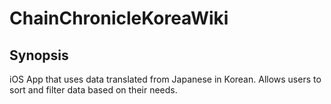 # ChainChronicleKoreaWiki

## Synopsis
iOS App that uses data translated from Japanese in Korean.
Allows users to sort and filter data based on their needs.


